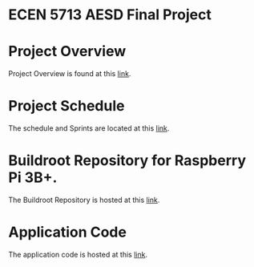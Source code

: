 # ECEN 5713 AESD Final Project

# Project Overview
Project Overview is found at this [link](https://github.com/sachininja/final-project-SachinMathad/wiki/Project-Overview). 

# Project Schedule 
The schedule and Sprints are located at this [link](https://github.com/users/sachininja/projects/1/views/1?groupedBy%5BcolumnId%5D=39014094).

# Buildroot Repository for Raspberry Pi 3B+.
The Buildroot Repository is hosted at this [link](https://github.com/sachininja/final-project-SachinMathad). 

# Application Code
The application code is hosted at this [link](https://github.com/cu-ecen-aeld/final-project-suja8742).


